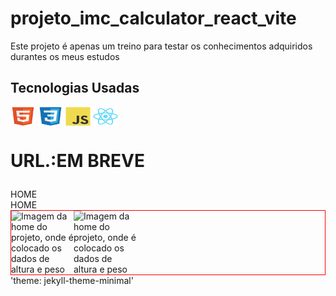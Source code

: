 # projeto_imc_calculator_react_vite
Este projeto é apenas um treino para testar os conhecimentos adquiridos durantes os meus estudos

## Tecnologias Usadas

<div style="display: inline_block">
  <img align="center" alt="Ribeiro-JS" height="30" width="40" src="https://raw.githubusercontent.com/devicons/devicon/master/icons/html5/html5-original.svg">
  <img align="center" alt="Ribeiro-JS" height="30" width="40" src="https://raw.githubusercontent.com/devicons/devicon/master/icons/css3/css3-original.svg">
  <img align="center" alt="Ribeiro-JS" height="30" width="40" src="https://raw.githubusercontent.com/devicons/devicon/master/icons/javascript/javascript-original.svg">
  <img align="center" alt="Ribeiro-JS" height="30" width="40" src="https://raw.githubusercontent.com/devicons/devicon/master/icons/react/react-original.svg">
</div>

# <p><span>URL.:</span><span>EM BREVE</span></p>

<div id="titulos" >
  <figcaption> <span>HOME                                                       </span> </figcaption>                                                   <figcaption> <span>HOME</span> </figcaption>
</div>

<div id="imagens" style="display: flex; margin-inline: 10; border: 1px solid #f00">
  <img src="https://i.ibb.co/XWPXk31/design-home.jpg" alt="Imagem da home do projeto, onde é colocado os dados de altura e peso" width="100px" />
  <img src="https://i.ibb.co/XWPXk31/design-home.jpg" alt="Imagem da home do projeto, onde é colocado os dados de altura e peso" width="100px" />
</div>
'theme: jekyll-theme-minimal'
